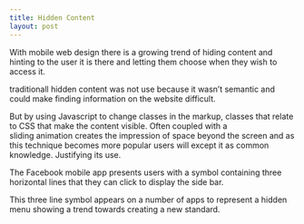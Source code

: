 ```yaml
---
title: Hidden Content
layout: post
---
```

With mobile web design there is a growing trend of hiding content and hinting to the user it is there and letting them choose when they wish to access it.

traditionall hidden content was not use because it wasn&#8217;t semantic and could make finding information on the website difficult.

But by using Javascript to change classes in the markup, classes that relate to CSS that make the content visible. Often coupled with a sliding animation creates the impression of space beyond the screen and as this technique becomes more popular users will except it as common knowledge. Justifying its use.

The Facebook mobile app presents users with a symbol containing three horizontal lines that they can click to display the side bar.

This three line symbol appears on a number of apps to represent a hidden menu showing a trend towards creating a new standard.
